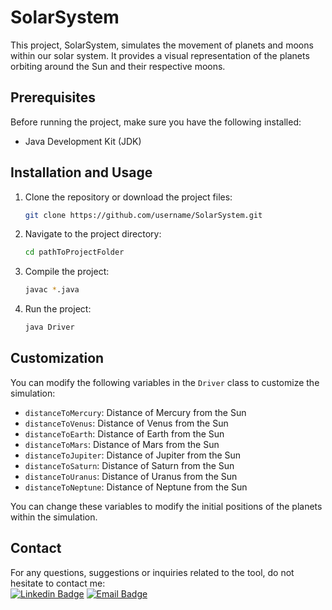 # SolarSystem

This project, SolarSystem, simulates the movement of planets and moons within our solar system. It provides a visual representation of the planets orbiting around the Sun and their respective moons.

## Prerequisites

Before running the project, make sure you have the following installed:

- Java Development Kit (JDK)

## Installation and Usage 

1. Clone the repository or download the project files:

   ```bash
   git clone https://github.com/username/SolarSystem.git
   ```
2. Navigate to the project directory:
   ```bash
   cd pathToProjectFolder
   ```
3. Compile the project:
   ```bash
   javac *.java
   ```
4. Run the project:
   ```bash
   java Driver
   ```

## Customization

You can modify the following variables in the `Driver` class to customize the simulation:

- `distanceToMercury`: Distance of Mercury from the Sun
- `distanceToVenus`: Distance of Venus from the Sun
- `distanceToEarth`: Distance of Earth from the Sun
- `distanceToMars`: Distance of Mars from the Sun
- `distanceToJupiter`: Distance of Jupiter from the Sun
- `distanceToSaturn`: Distance of Saturn from the Sun
- `distanceToUranus`: Distance of Uranus from the Sun
- `distanceToNeptune`: Distance of Neptune from the Sun

You can change these variables to modify the initial positions of the planets within the simulation.

## Contact
For any questions, suggestions or inquiries related to the tool, do not hesitate to contact me:  
[![Linkedin Badge](https://img.shields.io/badge/-Arnas%20miklovis-blue?style=for-the-badge&logo=Linkedin&logoColor=white&link=https://www.linkedin.com/in/arnas-miklovis-1732a51b2/)](https://www.linkedin.com/in/arnas-miklovis-1732a51b2/)
[![Email Badge](https://custom-icon-badges.demolab.com/badge/-miklovisarnas@gmail.com-red?style=for-the-badge&logo=mention&logoColor=white&link=mailto:miklovisarnas@gmail.com)](mailto:miklovisarnas@gmail.com)
